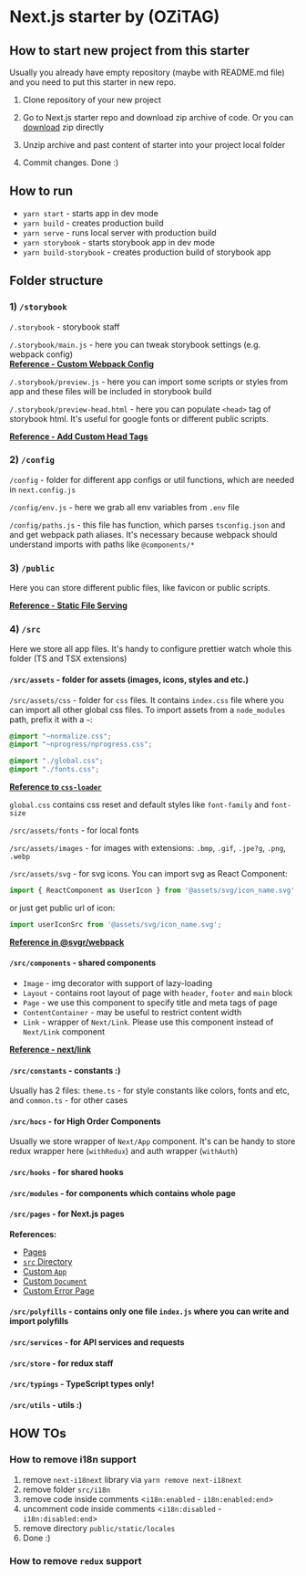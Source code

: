 # Next.js starter by (OZiTAG)

## How to start new project from this starter
Usually you already have empty repository (maybe with README.md file) and you need to put this starter in new repo.
1. Clone repository of your new project
2. Go to Next.js starter repo and download zip archive of code.
 Or you can [download](https://gitlab.com/ozitag/internal-projects/nextjs-starter/-/archive/master/nextjs-starter-master.zip) zip directly
  
3. Unzip archive and past content of starter into your project local folder
4. Commit changes. Done :) 

## How to run
* `yarn start` - starts app in dev mode
* `yarn build` - creates production build
* `yarn serve` - runs local server with production build
* `yarn storybook` - starts storybook app in dev mode
* `yarn build-storybook` - creates production build of storybook app

## Folder structure
### 1) `/storybook`

`/.storybook` - storybook staff

`/.storybook/main.js` - here you can tweak storybook settings (e.g. webpack config)  
[**Reference - Custom Webpack Config**](https://storybook.js.org/docs/configurations/custom-webpack-config/)

`/.storybook/preview.js` - here you can import some scripts or styles from app 
and these files will be included in storybook build  

`/.storybook/preview-head.html` - here you can populate `<head>` tag of storybook html.
 It's useful for google fonts or different public scripts.

[**Reference - Add Custom Head Tags**](https://storybook.js.org/docs/configurations/add-custom-head-tags/)
 
### 2) `/config`
 `/config` - folder for different app configs or util functions, which are needed in `next.config.js`
 
 `/config/env.js` - here we grab all env variables from `.env` file
 
 `/config/paths.js` - this file has function, which parses `tsconfig.json` and and get webpack path aliases.
  It's necessary because webpack should understand imports with paths like `@components/*` 

### 3) `/public`
Here you can store different public files, like favicon or public scripts. 

[**Reference - Static File Serving**](https://nextjs.org/docs/basic-features/static-file-serving)
  
### 4) `/src`
Here we store all app files. It's handy to configure prettier watch whole this folder (TS and TSX extensions)

#### `/src/assets` - folder for assets (images, icons, styles and etc.)
 
 `/src/assets/css` - folder for `css` files. It contains `index.css` file where you can import all other global css files.
  To import assets from a `node_modules` path, prefix it with a `~`:

 ```css
 @import "~normalize.css";
 @import "~nprogress/nprogress.css";
 
 @import "./global.css";
 @import "./fonts.css";
```
[**Reference to `css-loader`**](https://github.com/webpack-contrib/css-loader#import)

`global.css` contains css reset and default styles like `font-family` and `font-size`

`/src/assets/fonts` - for local fonts

`/src/assets/images` - for images with extensions: `.bmp`, `.gif`, `.jpe?g`, `.png`, `.webp`

`/src/assets/svg` - for svg icons.
You can import svg as React Component:
```js
import { ReactComponent as UserIcon } from '@assets/svg/icon_name.svg';
```
or just get public url of icon:
```js
import userIconSrc from '@assets/svg/icon_name.svg';
```
[**Reference in @svgr/webpack**](https://react-svgr.com/docs/webpack/#using-with-url-loader-or-file-loader)

#### `/src/components` - shared components
 * `Image` - img decorator with support of lazy-loading
 * `Layout` - contains root layout of page with `header`, `footer` and `main` block
 * `Page` - we use this component to specify title and meta tags of page
 * `ContentContainer` - may be useful to restrict content width
 * `Link` - wrapper of `Next/Link`. Please use this component instead of `Next/Link` component
 
[**Reference - next/link**](https://nextjs.org/docs/api-reference/next/link)
 
#### `/src/constants` - constants :)
Usually has 2 files: `theme.ts` - for style constants like colors, fonts and etc, and `common.ts` - for other cases

#### `/src/hocs` - for High Order Components
Usually we store wrapper of `Next/App` component.
 It's can be handy to store redux wrapper here (`withRedux`) and auth wrapper (`withAuth`)
 
 #### `/src/hooks` - for shared hooks
 #### `/src/modules` - for components which contains whole page
 #### `/src/pages` - for Next.js pages
 **References:**
 * [Pages](https://nextjs.org/docs/basic-features/pages)
 * [`src` Directory](https://nextjs.org/docs/advanced-features/src-directory)
 * [Custom `App`](https://nextjs.org/docs/advanced-features/custom-app)
 * [Custom `Document`](https://nextjs.org/docs/advanced-features/custom-document)
 * [Custom Error Page](https://nextjs.org/docs/advanced-features/custom-error-page)

#### `/src/polyfills` - contains only one file `index.js` where you can write and import polyfills

#### `/src/services` - for API services and requests
#### `/src/store` - for redux staff
#### `/src/typings` - TypeScript types only!
#### `/src/utils` - utils :)

## HOW TOs

### How to remove i18n support

1. remove `next-i18next` library via `yarn remove next-i18next`
2. remove folder `src/i18n`
3. remove code inside comments <`i18n:enabled` - `i18n:enabled:end`>
4. uncomment code inside comments <`i18n:disabled` - `i18n:disabled:end`>
5. remove directory `public/static/locales`
6. Done :)

### How to remove `redux` support
